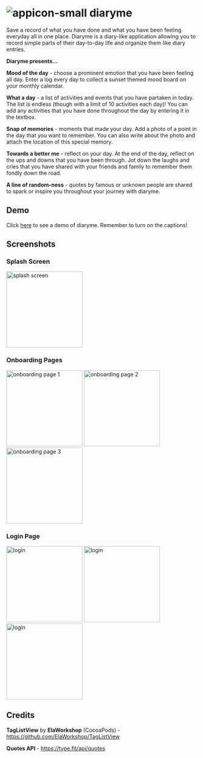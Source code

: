 # ![appicon-small](https://user-images.githubusercontent.com/64238413/151474192-a1f4dd0e-2fdc-4b30-9675-34717686e860.svg) diaryme

Save a record of what you have done and what you have been feeling everyday all in one place. Diaryme is a diary-like application allowing you to record simple parts of their day-to-day life and organize them like diary entries. 

**Diaryme presents…**

**Mood of the day** - choose a prominent emotion that you have been feeling all day. Enter a log every day to collect a sunset themed mood board on your monthly calendar.

**What a day** -  a list of activities and events that you have partaken in today. The list is endless (though with a limit of 10 activities each day)! You can add any activities that you have done throughout the day by entering it in the textbox.

**Snap of memories** - moments that made your day. Add a photo of a point in the day that you want to remember. You can also write about the photo and attach the location of this special memory.

**Towards a better me** - reflect on your day. At the end of the day, reflect on the ups and downs that you have been through. Jot down the laughs and cries that you have shared with your friends and family to remember them fondly down the road.

**A line of random-ness** - quotes by famous or unknown people are shared to spark or inspire you throughout your journey with diaryme.



## Demo

Click [here](https://www.youtube.com/watch?v=p3Ytm3coKLE) to see a demo of diaryme. Remember to turn on the captions! 



## Screenshots

### Splash Screen

<img src="https://user-images.githubusercontent.com/64238413/151480182-6ec2ceb6-fe1b-42bb-b1df-2db0396646ed.png" alt="splash screen" width="200"/> 

### Onboarding Pages

<img src="https://user-images.githubusercontent.com/64238413/151478926-175363a9-727a-415b-96bb-0d6ba23d90bb.png" alt="onboarding page 1" width="200"/> <img src="https://user-images.githubusercontent.com/64238413/151478931-b2b9ded3-4206-4232-83a6-89a73d4be879.png" alt="onboarding page 2" width="200"/> <img src="https://user-images.githubusercontent.com/64238413/151478935-5a380c37-3565-4b2e-85e3-ffec84f64591.png" alt="onboarding page 3" width="200"/>

### Login Page

<img src="https://user-images.githubusercontent.com/64238413/151480479-0cffa356-fc51-472a-b787-9d18f6ef1cb4.png" alt="login" width="200"/> <img src="https://user-images.githubusercontent.com/64238413/151480600-620006a9-04ba-43e7-9801-6e28377bb90b.png" alt="login" width="200"/> <img src="https://user-images.githubusercontent.com/64238413/151480604-6252e4c3-8d16-4e61-8b50-05e4e922bfb0.png" alt="login" width="200"/> 




<!-- ![Onboarding Pg1](https://user-images.githubusercontent.com/64238413/151478926-175363a9-727a-415b-96bb-0d6ba23d90bb.png) 
![Onboarding Pg2](https://user-images.githubusercontent.com/64238413/151478931-b2b9ded3-4206-4232-83a6-89a73d4be879.png)
![Onboarding Pg3](https://user-images.githubusercontent.com/64238413/151478935-5a380c37-3565-4b2e-85e3-ffec84f64591.png) 
![Splash Screen](https://user-images.githubusercontent.com/64238413/151480182-6ec2ceb6-fe1b-42bb-b1df-2db0396646ed.png)
![Login](https://user-images.githubusercontent.com/64238413/151480479-0cffa356-fc51-472a-b787-9d18f6ef1cb4.png)

![Login Validation](https://user-images.githubusercontent.com/64238413/151480600-620006a9-04ba-43e7-9801-6e28377bb90b.png)
![Login Filled](https://user-images.githubusercontent.com/64238413/151480604-6252e4c3-8d16-4e61-8b50-05e4e922bfb0.png)







-->




## Credits

**TagListView** by **ElaWorkshop** (CocoaPods) - https://github.com/ElaWorkshop/TagListView 

**Quotes API** - https://type.fit/api/quotes
